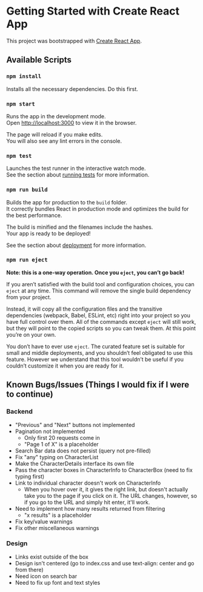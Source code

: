 # Getting Started with Create React App

This project was bootstrapped with [Create React App](https://github.com/facebook/create-react-app).

## Available Scripts

### `npm install`

Installs all the necessary dependencies. Do this first.

### `npm start`

Runs the app in the development mode.\
Open [http://localhost:3000](http://localhost:3000) to view it in the browser.

The page will reload if you make edits.\
You will also see any lint errors in the console.

### `npm test`

Launches the test runner in the interactive watch mode.\
See the section about [running tests](https://facebook.github.io/create-react-app/docs/running-tests) for more information.

### `npm run build`

Builds the app for production to the `build` folder.\
It correctly bundles React in production mode and optimizes the build for the best performance.

The build is minified and the filenames include the hashes.\
Your app is ready to be deployed!

See the section about [deployment](https://facebook.github.io/create-react-app/docs/deployment) for more information.

### `npm run eject`

**Note: this is a one-way operation. Once you `eject`, you can’t go back!**

If you aren’t satisfied with the build tool and configuration choices, you can `eject` at any time. This command will remove the single build dependency from your project.

Instead, it will copy all the configuration files and the transitive dependencies (webpack, Babel, ESLint, etc) right into your project so you have full control over them. All of the commands except `eject` will still work, but they will point to the copied scripts so you can tweak them. At this point you’re on your own.

You don’t have to ever use `eject`. The curated feature set is suitable for small and middle deployments, and you shouldn’t feel obligated to use this feature. However we understand that this tool wouldn’t be useful if you couldn’t customize it when you are ready for it.

## Known Bugs/Issues (Things I would fix if I were to continue)

### Backend

- "Previous" and "Next" buttons not implemented
- Pagination not implemented
  - Only first 20 requests come in
  - "Page 1 of X" is a placeholder
- Search Bar data does not persist (query not pre-filled)
- Fix "any" typing on CharacterList
- Make the CharacterDetails interface its own file
- Pass the character boxes in CharacterInfo to CharacterBox (need to fix typing first)
- Link to individual character doesn't work on CharacterInfo
  - When you hover over it, it gives the right link, but doesn't actually take you to the page if you click on it. The URL changes, however, so if you go to the URL and simply hit enter, it'll work.
- Need to implement how many results returned from filtering
  - "x results" is a placeholder
- Fix key/value warnings
- Fix other miscellaneous warnings

### Design

- Links exist outside of the box
- Design isn't centered (go to index.css and use text-align: center and go from there)
- Need icon on search bar
- Need to fix up font and text styles
